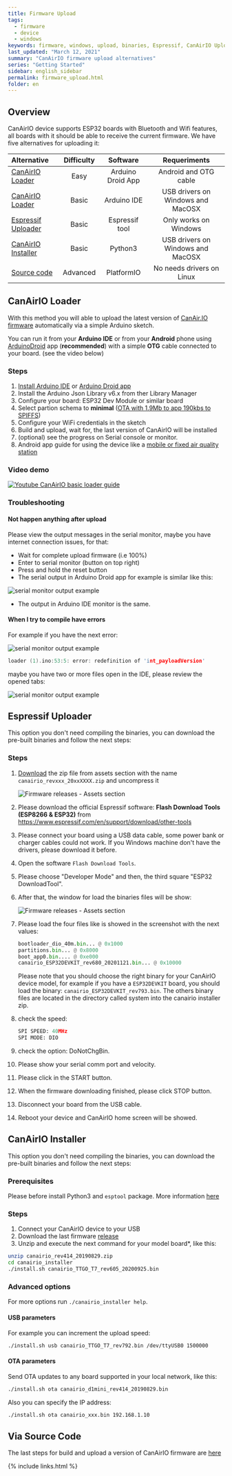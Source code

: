 ```yaml
---
title: Firmware Upload
tags:
  - firmware
  - device
  - windows
keywords: firmware, windows, upload, binaries, Espressif, CanAirIO Uploader
last_updated: "March 12, 2021"
summary: "CanAirIO firmware upload alternatives"
series: "Getting Started"
sidebar: english_sidebar
permalink: firmware_upload.html
folder: en
---
```


## Overview

CanAirIO device supports ESP32 boards with Bluetooth and Wifi features, all boards with it should be able to receive the current firmware. We have five alternatives for uploading it:

| Alternative    | Difficulty | Software | Requeriments |
| :-------------------- |:--------:| :-----------: | :-----: |
| [CanAirIO Loader][20] | Easy | Arduino Droid App | Android and OTG cable | 
| [CanAirIO Loader][20] | Basic | Arduino IDE | USB drivers on Windows and MacOSX | 
| [Espressif Uploader][21] | Basic | Espressif tool | Only works on Windows |
| [CanAirIO Installer][22] | Basic | Python3 | USB drivers on Windows and MacOSX | 
| [Source code][23] | Advanced | PlatformIO | No needs drivers on Linux |

[20]: #canairio-loader
[21]: #espressif-uploader
[22]: #canairio-installer
[23]: https://github.com/kike-canaries/canairio_firmware#compiling

## CanAirIO Loader

With this method you will able to upload the latest version of [CanAir.IO firmware](https://github.com/kike-canaries/canairio_firmware#canairio-firmware)
automatically via a simple Arduino sketch.

You can run it from your **Arduino IDE** or from your **Android** phone
using [ArduinoDroid](https://play.google.com/store/apps/details?id=name.antonsmirnov.android.arduinodroid2&hl=en&gl=US)
app (**recommended**) with a simple **OTG** cable connected to your board. (see the video below)

### Steps

1. [Install Arduino IDE](https://www.youtube.com/watch?v=wNtGHCrO7E4) or [Arduino Droid app](https://play.google.com/store/apps/details?id=name.antonsmirnov.android.arduinodroid2&hl=en&gl=US)
2. Install the Arduino Json Library v6.x from ther Library Manager
3. Configure your board: ESP32 Dev Module or similar board
4. Select partion schema to **minimal** ([OTA with 1.9Mb to app 190kbs to SPIFFS](https://codeblog.dotsandbrackets.com/arduino-cli-partition-scheme/))
5. Configure your WiFi credentials in the sketch
6. Build and upload, wait for, the last version of CanAirIO will be installed
7. (optional) see the progress on Serial console or monitor.
8. Android app guide for using the device like a [mobile or fixed air quality station](https://github.com/kike-canaries/canairio_firmware/blob/master/README.md#android-canairio-app)

### Video demo

[![Youtube CanAirIO basic loader guide](http://img.youtube.com/vi/FjfGdnTk-rc/0.jpg)](http://www.youtube.com/watch?v=FjfGdnTk-rc "Youtube CanAirIO basic loader guide")

### Troubleshooting

#### Not happen anything after upload

Please view the output messages in the serial monitor, maybe you have internet connection issues, for that:

- Wait for complete upload firmware (i.e 100%)
- Enter to serial monitor (button on top right)
- Press and hold the reset button 
- The serial output in Arduino Droid app for example is similar like this:

![serial monitor output example](images/troubleshooting00.jpg)

- The output in Arduino IDE monitor is the same.

#### When I try to compile have errors

For example if you have the next error:

![serial monitor output example](images/troubleshooting01.jpg)

```cpp
loader (1).ino:53:5: error: redefinition of 'int_payloadVersion'
```

maybe you have two or more files open in the IDE, please review the opened tabs:

![serial monitor output example](images/troubleshooting02.jpg)


## Espressif Uploader

This option you don't need compiling the binaries, you can download the pre-built binaries and follow the next steps:

### Steps

1. [Download](https://github.com/kike-canaries/canairio_firmware/releases) the zip file from assets section with the name `canairio_revxxx_20xxXXXX.zip` and uncompress it

    ![Firmware releases - Assets section](images/firmmware_upload_assets_section.webp)

2.  Please download the official Espressif software: **Flash Download Tools (ESP8266 & ESP32)** from https://www.espressif.com/en/support/download/other-tools

3. Please connect your board using a USB data cable, some power bank or charger cables could not work. If you Windows machine don't have the drivers, please download it before.

4. Open the software `Flash Download Tools`.

5. Please choose "Developer Mode" and then, the third square "ESP32 DownloadTool".

6. After that, the window for load the binaries files will be show:

    ![Firmware releases - Assets section](images/firmmware_upload_esp_download_tool.webp)


7. Please load the four files like is showed in the screenshot with the next values:

    ```python
    bootloader_dio_40m.bin... @ 0x1000
    partitions.bin... @ 0x8000
    boot_app0.bin.... @ 0xe000
    canairio_ESP32DEVKIT_rev680_20201121.bin... @ 0x10000
    ```

    Please note that you should choose the right binary for your CanAirIO device model, for example if you have a `ESP32DEVKIT` board, you should load the binary: `canairio_ESP32DEVKIT_rev793.bin`. The others binary files are located in the directory called system into the canairio installer zip.

8. check the speed:

    ```python
    SPI SPEED: 40MHz
    SPI MODE: DIO
    ```

9. check the option: DoNotChgBin.

10. Please show your serial comm port and velocity.

11. Please click in the START button.

12. When the firmware downloading finished, please click STOP button.

13. Disconnect your board from the USB cable.

14. Reboot your device and CanAirIO home screen will be showed.

## CanAirIO Installer

This option you don't need compiling the binaries, you can download the pre-built binaries and follow the next steps:

### Prerequisites

Please before install Python3 and `esptool` package. More information [here](https://github.com/espressif/esptool)

### Steps

1. Connect your CanAirIO device to your USB 
2. Download the last firmware [release](https://github.com/kike-canaries/canairio_firmware/releases)
3. Unzip and execute the next command for your model board*, like this:

``` bash
unzip canairio_rev414_20190829.zip
cd canairio_installer
./install.sh canairio_TTGO_T7_rev605_20200925.bin
```

### Advanced options

For more options run `./canairio_installer help`.  

#### USB parameters

For example you can increment the upload speed:

``` bash
./install.sh usb canairio_TTGO_T7_rev792.bin /dev/ttyUSB0 1500000
```

#### OTA parameters

Send OTA updates to any board supported in your local network, like this:

``` bash
./install.sh ota canairio_d1mini_rev414_20190829.bin
```

Also you can specify the IP address:

```bash
./install.sh ota canairio_xxx.bin 192.168.1.10
```

## Via Source Code

The last steps for build and upload a version of CanAirIO firmware are [here](https://github.com/kike-canaries/canairio_firmware#via-platformio-compiling-on-linux-mac-or-windows)


{% include links.html %}
